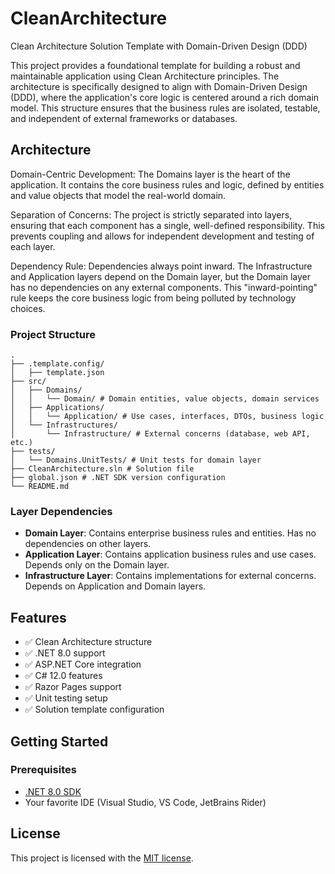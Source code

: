 # CleanArchitecture
Clean Architecture Solution Template with Domain-Driven Design (DDD)

This project provides a foundational template for building a robust and maintainable application using Clean Architecture principles. The architecture is specifically designed to align with Domain-Driven Design (DDD), where the application's core logic is centered around a rich domain model. This structure ensures that the business rules are isolated, testable, and independent of external frameworks or databases.

## Architecture

Domain-Centric Development: The Domains layer is the heart of the application. It contains the core business rules and logic, defined by entities and value objects that model the real-world domain.


Separation of Concerns: The project is strictly separated into layers, ensuring that each component has a single, well-defined responsibility. This prevents coupling and allows for independent development and testing of each layer.

Dependency Rule: Dependencies always point inward. The Infrastructure and Application layers depend on the Domain layer, but the Domain layer has no dependencies on any external components. This "inward-pointing" rule keeps the core business logic from being polluted by technology choices.

### Project Structure
    .
    ├── .template.config/
    │   ├── template.json
    ├── src/ 
    │   ├── Domains/ 
    │   │   └── Domain/ # Domain entities, value objects, domain services 
    │   ├── Applications/
    │   │   └── Application/ # Use cases, interfaces, DTOs, business logic 
    │   └── Infrastructures/ 
    │       └── Infrastructure/ # External concerns (database, web API, etc.)
    ├── tests/
    │   └── Domains.UnitTests/ # Unit tests for domain layer
    ├── CleanArchitecture.sln # Solution file
    ├── global.json # .NET SDK version configuration
    └── README.md

### Layer Dependencies

- **Domain Layer**: Contains enterprise business rules and entities. Has no dependencies on other layers.
- **Application Layer**: Contains application business rules and use cases. Depends only on the Domain layer.
- **Infrastructure Layer**: Contains implementations for external concerns. Depends on Application and Domain layers.

## Features

- ✅ Clean Architecture structure
- ✅ .NET 8.0 support
- ✅ ASP.NET Core integration
- ✅ C# 12.0 features
- ✅ Razor Pages support
- ✅ Unit testing setup
- ✅ Solution template configuration

## Getting Started

### Prerequisites

- [.NET 8.0 SDK](https://dotnet.microsoft.com/download/dotnet/8.0)
- Your favorite IDE (Visual Studio, VS Code, JetBrains Rider)

## License

This project is licensed with the [MIT license](LICENSE).